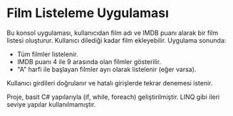# Film Listeleme Uygulaması

Bu konsol uygulaması, kullanıcıdan film adı ve IMDB puanı alarak bir film listesi oluşturur. Kullanıcı dilediği kadar film ekleyebilir. Uygulama sonunda:

- Tüm filmler listelenir.
- IMDB puanı 4 ile 9 arasında olan filmler gösterilir.
- "A" harfi ile başlayan filmler ayrı olarak listelenir (eğer varsa).

Kullanıcı girdileri doğrulanır ve hatalı girişlerde tekrar denemesi istenir.

Proje, basit C# yapılarıyla (if, while, foreach) geliştirilmiştir. LINQ gibi ileri seviye yapılar kullanılmamıştır.
